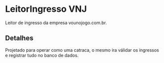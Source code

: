 LeitorIngresso VNJ
===============

Leitor de ingresso da empresa vounojogo.com.br.

Detalhes
---------------

Projetado para operar como uma catraca, o mesmo ira válidar os ingressos e registrar tudo no banco de dados.
